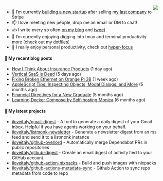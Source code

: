 <img align="right" src="https://github-readme-stats.vercel.app/api?username=iloveitaly&show_icons=true&text_color=718096&hide_title=true"/>

- 🔭 I’m currently [building a new startup](https://mikebian.co/bye-stripe-on-to-the-next-adventure/) after selling my [last company](https://suitesync.io) to Stripe
- 📫 I love meeting new people, drop me an email or DM to chat!
- ✍️ I write every so often [on my blog](http://mikebian.co/) and [tweet](https://twitter.com/mike_bianco)
- 🌱 I’m currently enjoying digging into tmux and terminal productivity more (check out my [dotfiles](https://github.com/iloveitaly/dotfiles))
- 💬 I really enjoy personal productivity, check out [hyper-focus](https://github.com/iloveitaly/hyper-focus)

#### 📜 My recent blog posts


- [How I Think About Insurance Products](https://mikebian.co/how-i-think-about-insurance-products/) (1 day ago)
- [Vertical SaaS is Dead](https://mikebian.co/vertical-saas-is-dead/) (5 days ago)
- [Fixing Broken Ethernet on Orange Pi 3B](https://mikebian.co/fixing-broken-ethernet-on-orange-pi-3b/) (1 week ago)
- [AppleScript Tips: Inspecting Objects, Modal Dialogs, and More](https://mikebian.co/applescript-tips-inspecting-objects-modal-dialogs-and-more/) (5 months ago)
- [Financial Directives for a New Graduate](https://mikebian.co/financial-directives-for-a-new-graduate/) (5 months ago)
- [Learning Docker Compose by Self-hosting Monica](https://mikebian.co/learning-docker-compose-by-self-hosting-monica/) (6 months ago)

#### 🌱 My latest projects


- [iloveitaly/gmail-digest](https://github.com/iloveitaly/gmail-digest) - A tool to generate a daily digest of your Gmail inbox. Helpful if you have agents working on your behalf.
- [iloveitaly/listmonk-newsletter](https://github.com/iloveitaly/listmonk-newsletter) - Generate a newsletter digest from an rss feed and send it to a listmonk instance
- [iloveitaly/github-overlord](https://github.com/iloveitaly/github-overlord) - Automatically merge Dependabot PRs in public repositories
- [iloveitaly/github-digest](https://github.com/iloveitaly/github-digest) - Create an email digest of activity tied to your GitHub account.
- [iloveitaly/github-action-nixpacks](https://github.com/iloveitaly/github-action-nixpacks) - Build and push images with nixpacks
- [iloveitaly/github-actions-metadata-sync](https://github.com/iloveitaly/github-actions-metadata-sync) - Github Action to sync repo metadata from code to repo


